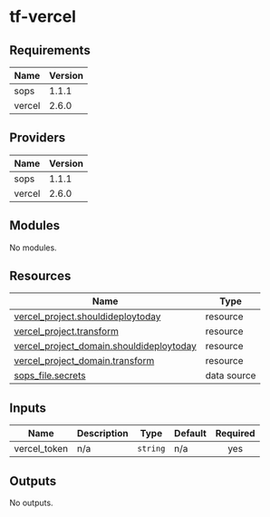 # tf-vercel


<!-- BEGIN_TF_DOCS -->
## Requirements

| Name | Version |
|------|---------|
| sops | 1.1.1 |
| vercel | 2.6.0 |

## Providers

| Name | Version |
|------|---------|
| sops | 1.1.1 |
| vercel | 2.6.0 |

## Modules

No modules.

## Resources

| Name | Type |
|------|------|
| [vercel_project.shouldideploytoday](https://registry.terraform.io/providers/vercel/vercel/2.6.0/docs/resources/project) | resource |
| [vercel_project.transform](https://registry.terraform.io/providers/vercel/vercel/2.6.0/docs/resources/project) | resource |
| [vercel_project_domain.shouldideploytoday](https://registry.terraform.io/providers/vercel/vercel/2.6.0/docs/resources/project_domain) | resource |
| [vercel_project_domain.transform](https://registry.terraform.io/providers/vercel/vercel/2.6.0/docs/resources/project_domain) | resource |
| [sops_file.secrets](https://registry.terraform.io/providers/carlpett/sops/1.1.1/docs/data-sources/file) | data source |

## Inputs

| Name | Description | Type | Default | Required |
|------|-------------|------|---------|:--------:|
| vercel\_token | n/a | `string` | n/a | yes |

## Outputs

No outputs.
<!-- END_TF_DOCS -->
